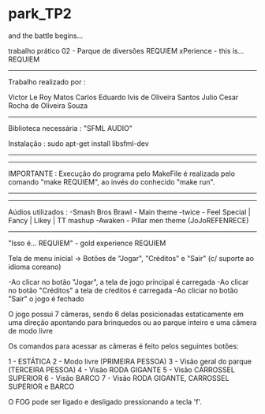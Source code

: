 # park_TP2
and the battle begins... 

trabalho prático 02 - Parque de diversões
REQUIEM xPerience - this is... REQUIEM
_________________________________________________

Trabalho realizado por :

Victor Le Roy Matos
Carlos Eduardo Ivis de Oliveira Santos
Julio Cesar Rocha de Oliveira Souza

_________________________________________________

Biblioteca necessária : "SFML AUDIO"

Instalação : sudo apt-get install libsfml-dev
_________________________________________________
*************************************************
IMPORTANTE : Execução do programa pelo MakeFile é
realizada pelo comando "make REQUIEM", ao invés do
conhecido "make run".
**************************************************
_________________________________________________

Aúdios utilizados :
-Smash Bros Brawl - Main theme
-twice - Feel Special | Fancy | Likey | TT mashup
-Awaken - Pillar men theme (JoJoREFENRECE)

_________________________________________________

"Isso é... REQUIEM"
           - gold experience REQUIEM


Tela de menu inicial -> Botões de "Jogar", "Créditos" e "Sair" (c/ suporte ao idioma coreano)

-Ao clicar no botão "Jogar", a tela de jogo principal é carregada
-Ao clicar no botão "Créditos" a tela de cŕeditos é carregada
-Ao cliciar no botão "Sair" o jogo é fechado

O jogo possui 7 câmeras, sendo 6 delas posicionadas estaticamente em uma direção
apontando para brinquedos ou ao parque inteiro e uma câmera de modo livre

Os comandos para acessar as câmeras é feito pelos seguintes botões:

1 - ESTÁTICA
2 - Modo livre (PRIMEIRA PESSOA)
3 - Visão geral do parque (TERCEIRA PESSOA)
4 - Visão RODA GIGANTE
5 - Visão CARROSSEL SUPERIOR
6 - Visão BARCO
7 - Visão RODA GIGANTE, CARROSSEL SUPERIOR e BARCO

O FOG pode ser ligado e desligado pressionando a tecla 'f'.
